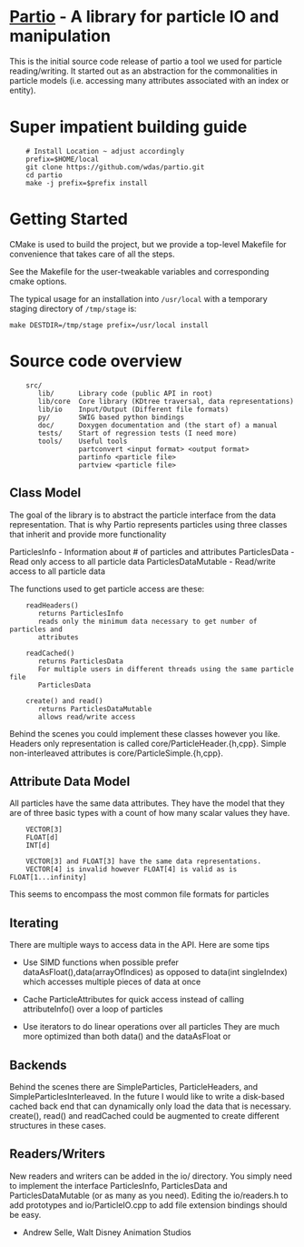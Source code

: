 [Partio](https://www.disneyanimation.com/technology/partio.html) - A library for particle IO and manipulation
=============================================================================================================

This is the initial source code release of partio a tool we used for particle
reading/writing.  It started out as an abstraction for the commonalities in
particle models (i.e. accessing many attributes associated with an index or
entity).

Super impatient building guide
==============================

        # Install Location ~ adjust accordingly
        prefix=$HOME/local
        git clone https://github.com/wdas/partio.git
        cd partio
        make -j prefix=$prefix install

Getting Started
===============

CMake is used to build the project, but we provide a top-level Makefile
for convenience that takes care of all the steps.

See the Makefile for the user-tweakable variables and corresponding
cmake options.

The typical usage for an installation into `/usr/local`
with a temporary staging directory of `/tmp/stage` is:

    make DESTDIR=/tmp/stage prefix=/usr/local install

Source code overview
====================

        src/
           lib/      Library code (public API in root)
           lib/core  Core library (KDtree traversal, data representations)
           lib/io    Input/Output (Different file formats)
           py/       SWIG based python bindings
           doc/      Doxygen documentation and (the start of) a manual
           tests/    Start of regression tests (I need more)
           tools/    Useful tools
                     partconvert <input format> <output format>
                     partinfo <particle file>
                     partview <particle file>

Class Model
-----------

The goal of the library is to abstract the particle interface from the data
representation. That is why Partio represents particles using three classes that
inherit and provide more functionality

ParticlesInfo - Information about # of particles and attributes
ParticlesData - Read only access to all particle data
ParticlesDataMutable - Read/write access to all particle data

The functions used to get particle access are these:

        readHeaders()
           returns ParticlesInfo
           reads only the minimum data necessary to get number of particles and
           attributes

        readCached()
           returns ParticlesData
           For multiple users in different threads using the same particle file
           ParticlesData

        create() and read()
           returns ParticlesDataMutable
           allows read/write access

Behind the scenes you could implement these classes however you like.  Headers
only representation is called core/ParticleHeader.{h,cpp}.  Simple
non-interleaved attributes is core/ParticleSimple.{h,cpp}.

Attribute Data Model
--------------------

All particles have the same data attributes.  They have the model that they are
of three basic types with a count of how many scalar values they have.

        VECTOR[3]
        FLOAT[d]
        INT[d]

        VECTOR[3] and FLOAT[3] have the same data representations.
        VECTOR[4] is invalid however FLOAT[4] is valid as is FLOAT[1...infinity]

This seems to encompass the most common file formats for particles


Iterating
---------

There are multiple ways to access data in the API. Here are
some tips

- Use SIMD functions when possible prefer dataAsFloat(),data(arrayOfIndices) as
  opposed to data(int singleIndex) which accesses multiple pieces of data at
  once

- Cache ParticleAttributes for quick access instead of calling attributeInfo()
  over a loop of particles

- Use iterators to do linear operations over all particles They are much more
  optimized than both data() and the dataAsFloat or


Backends
--------

Behind the scenes there are SimpleParticles, ParticleHeaders, and
SimpleParticlesInterleaved.  In the future I would like to write a disk-based
cached back end that can dynamically only load the data that is necessary.
create(), read() and readCached could be augmented to create different
structures in these cases.

Readers/Writers
---------------

New readers and writers can be added in the io/ directory. You simply need to
implement the interface ParticlesInfo, ParticlesData and ParticlesDataMutable
(or as many as you need). Editing the io/readers.h to add prototypes and
io/ParticleIO.cpp to add file extension bindings should be easy.


- Andrew Selle, Walt Disney Animation Studios
